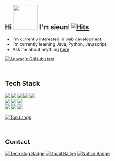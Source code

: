 ## Hi <img src="https://noticon-static.tammolo.com/dgggcrkxq/image/upload/v1586272312/noticon/g2e8rnk6ywfirsfgugvq.gif" width="80"/> I'm sieun!  [![Hits](https://hits.seeyoufarm.com/api/count/incr/badge.svg?url=https%3A%2F%2Fgithub.com%2Fsileeee%2Fhit-counter&count_bg=%23C3C3C3&title_bg=%23555555&icon=&icon_color=%23E7E7E7&title=hits&edge_flat=false)](https://hits.seeyoufarm.com)

- I'm currently interested in web development. <br/>
- I’m currently learning Java, Python, Javascript. <br/>
- Ask me about anything [here](https://github.com/sileeee/sileeee/issues/)
          
[![Anurag's GitHub stats](https://github-readme-stats.vercel.app/api?username=sileeee&show_icons=true&theme=dark )](https://github.com/sileeee/github-readme-stats)


<br/>


## Tech Stack
<img src="https://img.shields.io/badge/spring-%236DB33F.svg?style=flat-square&style=for-the-badge&logo=spring&logoColor=white"/> <img src="https://img.shields.io/badge/-ReactJs-61DAFB?logo=react&logoColor=white"/> <img src="https://img.shields.io/badge/Java-ED8B00?style=for-the-badge&logo=openjdk&logoColor=white&style=flat-square"/> <img src="https://img.shields.io/badge/python-3670A0?style=for-the-badge&logo=python&logoColor=white&style=flat-square"/> <img src="https://shields.io/badge/JavaScript-F7DF1E?logo=JavaScript&logoColor=white&style=flat-square&style=for-the-badge"/>
<br/>
<img src="https://img.shields.io/badge/mysql-%2300f.svg?style=flat-square&style=for-the-badge&logo=mysql&logoColor=white"/> <img src="https://img.shields.io/badge/-MongoDB-13aa52?logo=mongodb&logoColor=white&style=flat-square&style=for-the-badge"/> <img src="https://img.shields.io/badge/redis-%23DD0031.svg?style=flat-square&style=for-the-badge&logo=redis&logoColor=white"/>
<br/>
<img src="https://img.shields.io/badge/jenkins-%232C5263.svg?style=flat-square&logo=jenkins&style=for-the-badge&logoColor=white"/> <img src="https://img.shields.io/badge/docker-%230db7ed.svg?style=flat-square&style=for-the-badge&logo=docker&logoColor=white"/> <img src="https://img.shields.io/badge/AWS-%23FF9900.svg?style=flat-square&style=for-the-badge&logo=amazonwebservices&logoColor=white"/>
          
[![Top Langs](https://github-readme-stats.vercel.app/api/top-langs/?username=sileeee&hide=html,SCSS&layout=compact&exclude_repo=Python-DataScience-study,Python-Crawling_study,Film_Recommendation_System-Hayanjib)](https://github.com/sileeee/github-readme-stats)

<br/>
          
## Contact          
[![Tech Blog Badge](http://img.shields.io/badge/TechBlog-3DDC89?style=flat-square&logo=Iconify&link=https://velog.io/@sileeee/)](https://velog.io/@sileeee/)
[![Gmail Badge](https://img.shields.io/badge/Gmail-D14836?style=flat-square&logo=gmail&logoColor=white)](mailto:tldms201@dgu.ac.kr)
[![Notion Badge](https://img.shields.io/badge/Notion%20-black?style=flat-square&logo=Notion&logoColor=white)](https://juicy-blender-478.notion.site/SILEEEE-LOG-17dcac5a091743e5a0a4ec47b2ec86fe)
